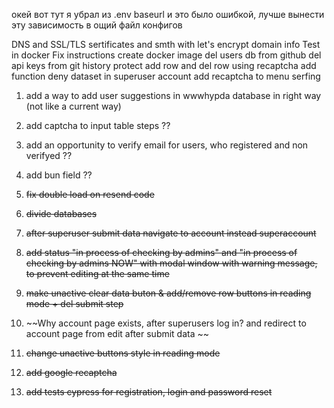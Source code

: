 окей вот тут я убрал из .env baseurl и это было ошибкой, лучше вынести эту зависимость в ощий файл конфигов

DNS and SSL/TLS sertificates and smth with let's encrypt
domain info
Test in docker
Fix instructions
create docker image
del users db from github
del api keys from git history
protect add row and del row using recaptcha
add function deny dataset in superuser account
add recaptcha to menu serfing

1. add a way to add user suggestions in wwwhypda database in right way (not like a current way)

2. add captcha to input table steps ??

3. add an opportunity to verify email for users, who registered and non verifyed ??

4. add bun field ??

5. ~~fix double load on resend code~~

6. ~~divide databases~~

7. ~~after superuser submit data navigate to account instead superaccount~~

8. ~~add status "in process of checking by admins" and "in process of checking by admins NOW" with modal window with warning message, to prevent editing at the same time~~

9. ~~make unactive clear data buton & add/remove row buttons in reading mode + del submit step~~

10. ~~Why account page exists, after superusers log in? and redirect to account page from edit after submit data ~~ 

11. ~~change unactive buttons style in reading mode~~

12. ~~add google recaptcha~~

13. ~~add tests cypress for registration, login and password reset~~